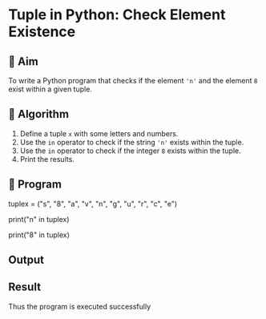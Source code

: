 # Tuple in Python: Check Element Existence

## 🎯 Aim
To write a Python program that checks if the element `'n'` and the element `8` exist within a given tuple.

## 🧠 Algorithm
1. Define a tuple `x` with some letters and numbers.
2. Use the `in` operator to check if the string `'n'` exists within the tuple.
3. Use the `in` operator to check if the integer `8` exists within the tuple.
4. Print the results.

## 🧾 Program
tuplex = ("s", "8", "a", "v", "n", "g", "u", "r", "c", "e")

print("n" in tuplex)

print("8" in tuplex)

## Output

## Result
Thus the program is executed successfully
